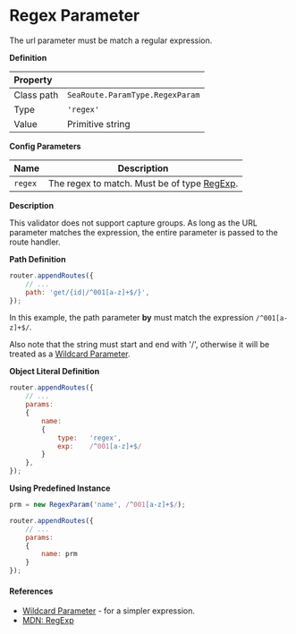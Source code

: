 # Regex Parameter

The url parameter must be match a regular expression. 


**Definition**

| Property | |
| :--- | --- |
| Class path | `SeaRoute.ParamType.RegexParam` |
| Type | `'regex'` |
| Value | Primitive string |


**Config Parameters**

| Name | Description |
| :--- | --- |
| `regex` | The regex to match. Must be of type [RegExp](https://developer.mozilla.org/en-US/docs/Web/JavaScript/Reference/Global_Objects/RegExp). |


**Description**

This validator does not support capture groups. As long as the URL parameter matches the expression, the entire 
parameter is passed to the route handler.


**Path Definition**

```javascript
router.appendRoutes({
	// ...
	path: 'get/{id|/^001[a-z]+$/}', 
});
```

In this example, the path parameter **by** must match the expression `/^001[a-z]+$/`.

Also note that the string must start and end with '/', otherwise it will
be treated as a [Wildcard Parameter](./Wild.md).


**Object Literal Definition**

```javascript
router.appendRoutes({
	// ...
	params:
	{
		name: 
		{
			type:	'regex',
			exp:	/^001[a-z]+$/
		}
	}, 
});
```


**Using Predefined Instance**

```javascript
prm = new RegexParam('name', /^001[a-z]+$/);

router.appendRoutes({
	// ...
	params:
	{
		name: prm
	} 
});
```


#### References

- [Wildcard Parameter](./Wild.md) - for a simpler expression.
- [MDN: RegExp](https://developer.mozilla.org/en-US/docs/Web/JavaScript/Reference/Global_Objects/RegExp)